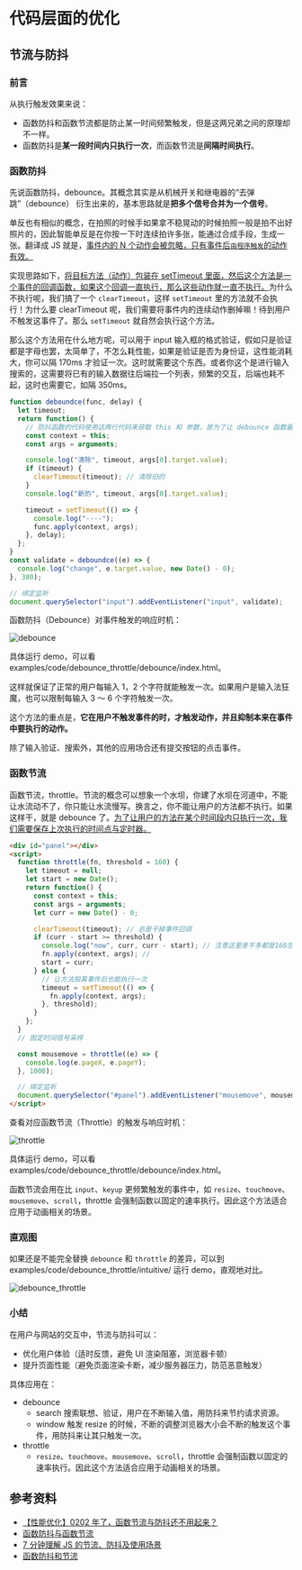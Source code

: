 # 代码层面的优化

## 节流与防抖

### 前言

从执行触发效果来说：

- 函数防抖和函数节流都是防止某一时间频繁触发，但是这两兄弟之间的原理却不一样。
- 函数防抖是**某一段时间内只执行一次**，而函数节流是**间隔时间执行**。

### 函数防抖

先说函数防抖，debounce。其概念其实是从机械开关和继电器的“去弹跳”（debounce） 衍生出来的，基本思路就是**把多个信号合并为一个信号**。

单反也有相似的概念，在拍照的时候手如果拿不稳晃动的时候拍照一般是拍不出好照片的，因此智能单反是在你按一下时连续拍许多张，能通过合成手段，生成一张。翻译成 JS 就是，<u>事件内的 N 个动作会被忽略，只有事件后`由程序触发`的动作有效。</u>

实现思路如下，<u>将目标方法（动作）包装在 setTimeout 里面，然后这个方法是一个事件的回调函数，如果这个回调一直执行，那么这些动作就一直不执行。</u>为什么不执行呢，我们搞了一个 `clearTimeout`，这样 `setTimeout` 里的方法就不会执行！为什么要 clearTimeout 呢，我们需要将事件内的连续动作删掉嘛！待到用户不触发这事件了。那么 `setTimeout` 就自然会执行这个方法。

那么这个方法用在什么地方呢，可以用于 input 输入框的格式验证，假如只是验证都是字母也罢，太简单了，不怎么耗性能，如果是验证是否为身份证，这性能消耗大，你可以隔 170ms 才验证一次。这时就需要这个东西。或者你这个是进行输入搜索的，这需要将已有的输入数据往后端拉一个列表，频繁的交互，后端也耗不起，这时也需要它，如隔 350ms。

```js
function deboundce(func, delay) {
  let timeout;
  return function() {
    // 防抖函数的代码使用这两行代码来获取 this 和 参数，是为了让 debounce 函数最终返回的函数 this 指向不变以及依旧能接受到 e 参数。
    const context = this;
    const args = arguments;

    console.log("清除", timeout, args[0].target.value);
    if (timeout) {
      clearTimeout(timeout); // 清除旧的
    }
    console.log("新的", timeout, args[0].target.value);

    timeout = setTimeout(() => {
      console.log("----");
      func.apply(context, args);
    }, delay);
  };
}
const validate = deboundce((e) => {
  console.log("change", e.target.value, new Date() - 0);
}, 380);

// 绑定监听
document.querySelector("input").addEventListener("input", validate);
```

函数防抖（Debounce）对事件触发的响应时机：

![debounce](../public/assets/debounce-1.png)

具体运行 demo，可以看 examples/code/debounce_throttle/debounce/index.html。

这样就保证了正常的用户每输入 1，2 个字符就能触发一次。如果用户是输入法狂魔，也可以限制每输入 3 ～ 6 个字符触发一次。

这个方法的重点是，**它在用户不触发事件的时，才触发动作，并且抑制本来在事件中要执行的动作。**

除了输入验证、搜索外，其他的应用场合还有提交按钮的点击事件。

### 函数节流

函数节流，throttle。节流的概念可以想象一个水坝，你建了水坝在河道中，不能让水流动不了，你只能让水流慢写。换言之，你不能让用户的方法都不执行。如果这样干，就是 debounce 了。<u>为了让用户的方法在某个时间段内只执行一次，我们需要保存上次执行的时间点与定时器。</u>

```html
<div id="panel"></div>
<script>
  function throttle(fn, threshold = 160) {
    let timeout = null;
    let start = new Date();
    return function() {
      const context = this;
      const args = arguments;
      let curr = new Date() - 0;

      clearTimeout(timeout); // 总是干掉事件回调
      if (curr - start >= threshold) {
        console.log("now", curr, curr - start); // 注意这里差不多都是160左右
        fn.apply(context, args); //
        start = curr;
      } else {
        // 让方法脱离事件后也能执行一次
        timeout = setTimeout(() => {
          fn.apply(context, args);
        }, threshold);
      }
    };
  }
  // 固定时间信号采样

  const mousemove = throttle((e) => {
    console.log(e.pageX, e.pageY);
  }, 1000);

  // 绑定监听
  document.querySelector("#panel").addEventListener("mousemove", mousemove);
</script>
```

查看对应函数节流（Throttle）的触发与响应时机：

![throttle](../public/assets/throttle-1.png)

具体运行 demo，可以看 examples/code/debounce_throttle/debounce/index.html。

函数节流会用在比 `input`、`keyup` 更频繁触发的事件中，如 `resize`、`touchmove`、`mousemove`、`scroll`，throttle 会强制函数以固定的速率执行。因此这个方法适合应用于动画相关的场景。

### 直观图

如果还是不能完全替换 `debounce` 和 `throttle` 的差异，可以到 examples/code/debounce_throttle/intuitive/ 运行 demo，直观地对比。

![debounce_throttle](../public/assets/debunce_throttle_intuitive.png)

### 小结

在用户与网站的交互中，节流与防抖可以：

- 优化用户体验（适时反馈，避免 UI 渲染阻塞，浏览器卡顿）
- 提升页面性能（避免页面渲染卡断，减少服务器压力，防范恶意触发）

具体应用在：

- debounce
  - search 搜索联想、验证，用户在不断输入值，用防抖来节约请求资源。
  - window 触发 resize 的时候，不断的调整浏览器大小会不断的触发这个事件，用防抖来让其只触发一次。
- throttle
  - `resize`、`touchmove`、`mousemove`、`scroll`，throttle 会强制函数以固定的速率执行。因此这个方法适合应用于动画相关的场景。

<!-- 另外函数防抖和函数节流还可以分为：

- 函数防抖
  - 非立即执行版
  - 立即执行版
- 函数节流
  - 时间戳版
  - 定时器版 -->

<!-- 为保证文章的篇幅，感兴趣的同学可以进一步看参考资料。 -->

<!-- ### 分析 lodash 的处理 -->

<!-- ## js

## css

## html

## vue

vue key 的优化，是如何实现的，如何通过性能指标进行实现

## node -->

## 参考资料

- [【性能优化】0202 年了，函数节流与防抖还不用起来？](https://juejin.im/post/5de8bc73e51d45580e58e5b8)
- [函数防抖与函数节流
  ](https://zhuanlan.zhihu.com/p/38313717)
- [7 分钟理解 JS 的节流、防抖及使用场景](https://juejin.im/post/5b8de829f265da43623c4261#heading-7)
- [函数防抖和节流](https://juejin.im/post/5b651dc15188251aa30c8669#heading-1)
